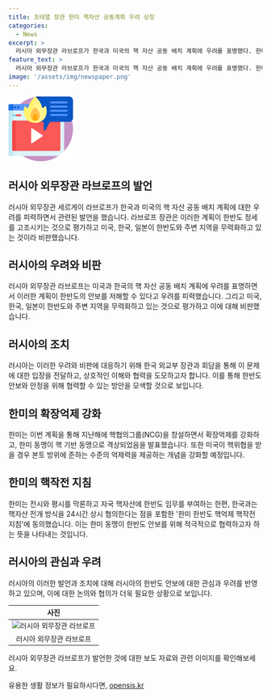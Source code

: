 ```yaml
---
title: 조태열 장관 한미 핵자산 공동계획 우려 상정
categories:
  - News
excerpt: >
  러시아 외무장관 라브로프가 한국과 미국의 핵 자산 공동 배치 계획에 우려를 표명했다. 한미는 핵협의그룹을 통해 억제 강화, 핵자산 한반도 임무를 부여하고 있는데, 러시아 외무장관은 미국의 한반도 주변 작전은 위험하다고 비난했다. 라브로프 장관과 조태열 외무부 장관은 ARF 회의를 계기로 만남을 갖으며 논의할 예정이다.
feature_text: >
  러시아 외무장관 라브로프가 한국과 미국의 핵 자산 공동 배치 계획에 우려를 표명했다. 한미는 핵협의그룹을 통해 억제 강화, 핵자산 한반도 임무를 부여하고 있는데, 러시아 외무장관은 미국의 한반도 주변 작전은 위험하다고 비난했다. 라브로프 장관과 조태열 외무부 장관은 ARF 회의를 계기로 만남을 갖으며 논의할 예정이다.
image: '/assets/img/newspaper.png'
---
```


<p><img src="/assets/img/news.png" alt="rentncar 속보" /></p>

<h2 data-ke-size="size26">러시아 외무장관 라브로프의 발언</h2>

<p data-ke-size="size16">러시아 외무장관 세르게이 라브로프가 한국과 미국의 핵 자산 공동 배치 계획에 대한 우려를 피력하면서 관련된 발언을 했습니다. 라브로프 장관은 이러한 계획이 한반도 정세를 고조시키는 것으로 평가하고 미국, 한국, 일본이 한반도와 주변 지역을 무력화하고 있는 것이라 비판했습니다.</p>

<h2 data-ke-size="size26">러시아의 우려와 비판</h2>

<p data-ke-size="size16">러시아 외무장관 라브로프는 미국과 한국의 핵 자산 공동 배치 계획에 우려를 표명하면서 이러한 계획이 한반도의 안보를 저해할 수 있다고 우려를 피력했습니다. 그리고 미국, 한국, 일본이 한반도와 주변 지역을 무력화하고 있는 것으로 평가하고 이에 대해 비판했습니다.</p>

<h2 data-ke-size="size26">러시아의 조치</h2>

<p data-ke-size="size16">러시아는 이러한 우려와 비판에 대응하기 위해 한국 외교부 장관과 회담을 통해 이 문제에 대한 입장을 전달하고, 상호적인 이해와 협력을 도모하고자 합니다. 이를 통해 한반도 안보와 안정을 위해 협력할 수 있는 방안을 모색할 것으로 보입니다.</p>

<h2 data-ke-size="size26">한미의 확장억제 강화</h2>

<p data-ke-size="size16">한미는 이번 계획을 통해 지난해에 핵협의그룹(NCG)을 창설하면서 확장억제를 강화하고, 한미 동맹이 핵 기반 동맹으로 격상되었음을 발표했습니다. 또한 미국이 핵위협을 받을 경우 본토 방위에 준하는 수준의 억제력을 제공하는 개념을 강화할 예정입니다.</p>

<h2 data-ke-size="size26">한미의 핵작전 지침</h2>

<p data-ke-size="size16">한미는 전시와 평시를 막론하고 자국 핵자산에 한반도 임무를 부여하는 한편, 한국과는 핵자산 전개 방식을 24시간 상시 협의한다는 점을 포함한 '한미 한반도 핵억제 핵작전 지침'에 동의했습니다. 이는 한미 동맹이 한반도 안보를 위해 적극적으로 협력하고자 하는 뜻을 나타내는 것입니다.</p>

<h2 data-ke-size="size26">러시아의 관심과 우려</h2>

<p data-ke-size="size16">러시아의 이러한 발언과 조치에 대해 러시아의 한반도 안보에 대한 관심과 우려를 반영하고 있으며, 이에 대한 논의와 협의가 더욱 필요한 상황으로 보입니다.</p>

<table>
    <thead>
        <tr>
            <th style="text-align: center;">사진</th>
        </tr>
    </thead>
    <tbody>
        <tr>
            <td style="text-align: center;"><img src="https://www.imageurl.com" alt="러시아 외무장관 라브로프"></td>
        </tr>
        <tr>
            <td style="text-align: center;">러시아 외무장관 라브로프</td>
        </tr>
    </tbody>
</table>

<p data-ke-size="size16">러시아 외무장관 라브로프가 발언한 것에 대한 보도 자료와 관련 이미지를 확인해보세요.</p>
유용한 생활 정보가 필요하시다면, <a href="https://opensis.kr" rel="dofollow">opensis.kr</a>


